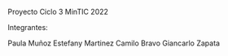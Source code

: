 Proyecto Ciclo 3
MinTIC 2022


Integrantes:

Paula Muñoz
Estefany Martinez
Camilo Bravo
Giancarlo Zapata
